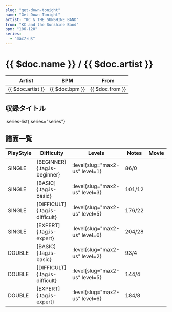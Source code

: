 ```yaml
---
slug: "get-down-tonight"
name: "Get Down Tonight"
artist: "KC & THE SUNSHINE BAND"
from: "KC and the Sunshine Band"
bpm: "106-120"
series:
  - "max2-us"
---
```


# {{ $doc.name }} / {{ $doc.artist }}

|Artist|BPM|From|
|------|---|----|
|{{ $doc.artist }}|{{ $doc.bpm }}|{{ $doc.from }}|

## 収録タイトル

:series-list{:series="series"}

## 譜面一覧

|PlayStyle|Difficulty|Levels|Notes|Movie|
|---------|----------|------|-----|-----|
|SINGLE|[BEGINNER]{.tag.is-beginner}|<div class="field is-grouped is-grouped-multiline"> :level{slug="max2-us" level=1}</div>|86/0||
|SINGLE|[BASIC]{.tag.is-basic}|<div class="field is-grouped is-grouped-multiline"> :level{slug="max2-us" level=3}</div>|101/12||
|SINGLE|[DIFFICULT]{.tag.is-difficult}|<div class="field is-grouped is-grouped-multiline"> :level{slug="max2-us" level=5}</div>|176/22||
|SINGLE|[EXPERT]{.tag.is-expert}|<div class="field is-grouped is-grouped-multiline"> :level{slug="max2-us" level=6}</div>|204/28||
|DOUBLE|[BASIC]{.tag.is-basic}|<div class="field is-grouped is-grouped-multiline"> :level{slug="max2-us" level=2}</div>|93/4||
|DOUBLE|[DIFFICULT]{.tag.is-difficult}|<div class="field is-grouped is-grouped-multiline"> :level{slug="max2-us" level=5}</div>|144/4||
|DOUBLE|[EXPERT]{.tag.is-expert}|<div class="field is-grouped is-grouped-multiline"> :level{slug="max2-us" level=6}</div>|184/8||
